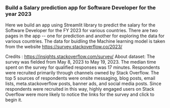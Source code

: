 ### Build a Salary prediction app for Software Developer for the year 2023
Here we build an app using Streamlit library to predict the salary for the Software Developer for the FY 2023 for various countries.
There are two pages in the app -- one for prediction and another for exploring the data for various countries.
The data for buidling the Machine learning model is taken from the website https://survey.stackoverflow.co/2023/

Credits : https://insights.stackoverflow.com/survey/
About dataset: The survey was fielded from May 8, 2023 to May 19, 2023. The median time spent on the survey for qualified responses was 17 minutes.
Respondents were recruited primarily through channels owned by Stack Overflow. The top 5 sources of respondents were onsite messaging, blog posts, email lists, meta.stackoverflow posts, banner ads, and social media posts. Since respondents were recruited in this way, highly engaged users on Stack Overflow were more likely to notice the links for the survey and click to begin it.

